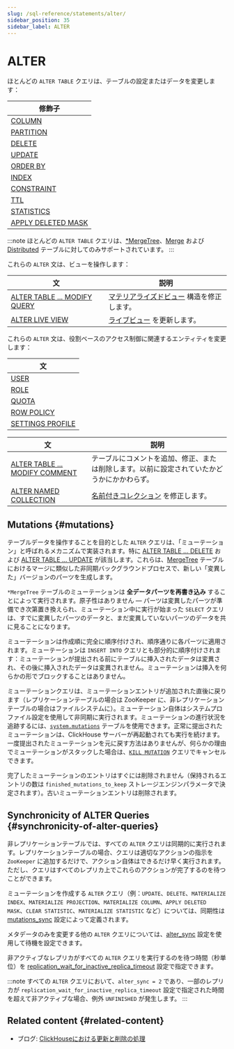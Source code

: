 ```yaml
---
slug: /sql-reference/statements/alter/
sidebar_position: 35
sidebar_label: ALTER
---
```


# ALTER

ほとんどの `ALTER TABLE` クエリは、テーブルの設定またはデータを変更します：

| 修飾子                                                                                   |
|------------------------------------------------------------------------------------------|
| [COLUMN](/sql-reference/statements/alter/column.md)                               |
| [PARTITION](/sql-reference/statements/alter/partition.md)                         |
| [DELETE](/sql-reference/statements/alter/delete.md)                               |
| [UPDATE](/sql-reference/statements/alter/update.md)                               |
| [ORDER BY](/sql-reference/statements/alter/order-by.md)                           |
| [INDEX](/sql-reference/statements/alter/skipping-index.md)                        |
| [CONSTRAINT](/sql-reference/statements/alter/constraint.md)                       |
| [TTL](/sql-reference/statements/alter/ttl.md)                                     |
| [STATISTICS](/sql-reference/statements/alter/statistics.md)                       |
| [APPLY DELETED MASK](/sql-reference/statements/alter/apply-deleted-mask.md)       |

:::note
ほとんどの `ALTER TABLE` クエリは、[*MergeTree](/engines/table-engines/mergetree-family/index.md)、[Merge](/engines/table-engines/special/merge.md) および [Distributed](/engines/table-engines/special/distributed.md) テーブルに対してのみサポートされています。
:::

これらの `ALTER` 文は、ビューを操作します：

| 文                                                                                   | 説明                                                                                     |
|--------------------------------------------------------------------------------------|------------------------------------------------------------------------------------------|
| [ALTER TABLE ... MODIFY QUERY](/sql-reference/statements/alter/view.md)       | [マテリアライズドビュー](/sql-reference/statements/create/view.md/#materialized) 構造を修正します。                            |
| [ALTER LIVE VIEW](/sql-reference/statements/alter/view.md/#alter-live-view)   | [ライブビュー](/sql-reference/statements/create/view.md/#live-view) を更新します。                                          |

これらの `ALTER` 文は、役割ベースのアクセス制御に関連するエンティティを変更します：

| 文                                                                                   |
|--------------------------------------------------------------------------------------|
| [USER](/sql-reference/statements/alter/user.md)                                |
| [ROLE](/sql-reference/statements/alter/role.md)                                |
| [QUOTA](/sql-reference/statements/alter/quota.md)                              |
| [ROW POLICY](/sql-reference/statements/alter/row-policy.md)                    |
| [SETTINGS PROFILE](/sql-reference/statements/alter/settings-profile.md)        |

| 文                                                                                   | 説明                                                                                      |
|--------------------------------------------------------------------------------------|------------------------------------------------------------------------------------------|
| [ALTER TABLE ... MODIFY COMMENT](/sql-reference/statements/alter/comment.md)  | テーブルにコメントを追加、修正、または削除します。以前に設定されていたかどうかにかかわらず。                     |
| [ALTER NAMED COLLECTION](/sql-reference/statements/alter/named-collection.md) | [名前付きコレクション](/operations/named-collections.md) を修正します。                                     |

## Mutations {#mutations}

テーブルデータを操作することを目的とした `ALTER` クエリは、「ミューテーション」と呼ばれるメカニズムで実装されます。特に [ALTER TABLE ... DELETE](/sql-reference/statements/alter/delete.md) および [ALTER TABLE ... UPDATE](/sql-reference/statements/alter/update.md) が該当します。これらは、[MergeTree](/engines/table-engines/mergetree-family/index.md) テーブルにおけるマージに類似した非同期バックグラウンドプロセスで、新しい「変異した」バージョンのパーツを生成します。

`*MergeTree` テーブルのミューテーションは **全データパーツを再書き込み** することによって実行されます。原子性はありません — パーツは変異したパーツが準備でき次第置き換えられ、ミューテーション中に実行が始まった `SELECT` クエリは、すでに変異したパーツのデータと、まだ変異していないパーツのデータを共に見ることになります。

ミューテーションは作成順に完全に順序付けされ、順序通りに各パーツに適用されます。ミューテーションは `INSERT INTO` クエリとも部分的に順序付けされます：ミューテーションが提出される前にテーブルに挿入されたデータは変異され、その後に挿入されたデータは変異されません。ミューテーションは挿入を何らかの形でブロックすることはありません。

ミューテーションクエリは、ミューテーションエントリが追加された直後に戻ります（レプリケーションテーブルの場合は ZooKeeper に、非レプリケーションテーブルの場合はファイルシステムに）。ミューテーション自体はシステムプロファイル設定を使用して非同期に実行されます。ミューテーションの進行状況を追跡するには、[`system.mutations`](/operations/system-tables/mutations.md/#system_tables-mutations) テーブルを使用できます。正常に提出されたミューテーションは、ClickHouse サーバーが再起動されても実行を続けます。一度提出されたミューテーションを元に戻す方法はありませんが、何らかの理由でミューテーションがスタックした場合は、[`KILL MUTATION`](/sql-reference/statements/kill.md/#kill-mutation) クエリでキャンセルできます。

完了したミューテーションのエントリはすぐには削除されません（保持されるエントリの数は `finished_mutations_to_keep` ストレージエンジンパラメータで決定されます）。古いミューテーションエントリは削除されます。

## Synchronicity of ALTER Queries {#synchronicity-of-alter-queries}

非レプリケーションテーブルでは、すべての `ALTER` クエリは同期的に実行されます。レプリケーションテーブルの場合、クエリは適切なアクションの指示を `ZooKeeper` に追加するだけで、アクション自体はできるだけ早く実行されます。ただし、クエリはすべてのレプリカ上でこれらのアクションが完了するのを待つことができます。

ミューテーションを作成する `ALTER` クエリ（例：`UPDATE`、`DELETE`、`MATERIALIZE INDEX`、`MATERIALIZE PROJECTION`、`MATERIALIZE COLUMN`、`APPLY DELETED MASK`、`CLEAR STATISTIC`、`MATERIALIZE STATISTIC` など）については、同期性は [mutations_sync](/operations/settings/settings.md/#mutations_sync) 設定によって定義されます。

メタデータのみを変更する他の `ALTER` クエリについては、[alter_sync](/operations/settings/settings#alter_sync) 設定を使用して待機を設定できます。

非アクティブなレプリカがすべての `ALTER` クエリを実行するのを待つ時間（秒単位）を [replication_wait_for_inactive_replica_timeout](/operations/settings/settings.md/#replication-wait-for-inactive-replica-timeout) 設定で指定できます。

:::note
すべての `ALTER` クエリにおいて、`alter_sync = 2` であり、一部のレプリカが `replication_wait_for_inactive_replica_timeout` 設定で指定された時間を超えて非アクティブな場合、例外 `UNFINISHED` が発生します。
:::

## Related content {#related-content}

- ブログ: [ClickHouseにおける更新と削除の処理](https://clickhouse.com/blog/handling-updates-and-deletes-in-clickhouse)
